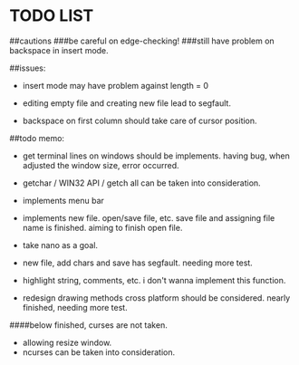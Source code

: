 # TODO LIST

##cautions
###be careful on edge-checking!
###still have problem on backspace in insert mode.

##issues:
* insert mode may have problem against length = 0

* editing empty file and creating new file lead to segfault.

* backspace on first column should take care of cursor position.

##todo memo:
* get terminal lines on windows should be implements.
having bug, when adjusted the window size, error occurred.

* getchar / WIN32 API / getch
  all can be taken into consideration.

* implements menu bar

* implements new file. open/save file, etc.
save file and assigning file name is finished.
aiming to finish open file.

* take nano as a goal.

* new file, add chars and save has segfault.
needing more test.

* highlight string, comments, etc.
i don't wanna implement this function.

* redesign drawing methods
	cross platform should be considered.
	nearly finished, needing more test.

####below finished, curses are not taken.
* allowing resize window.
* ncurses can be taken into consideration.
